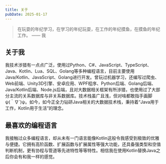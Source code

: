 ```yaml
---
title: 关于
pubDate: 2025-01-17
---
```


> 在玩耍的年纪学习，在学习的年纪玩耍，在工作的年纪摸鱼，在摸鱼的年纪工作。 —— 我

## 关于我

我技术涉猎有一点点广泛，使用过Python、C#、JavaScript、TypeScript、Java、Kotlin、Lua、SQL、Golang等多种编程语言，目前主要使用Java/Kotlin、JavaScript、Golang进行开发。曾玩过机器学习，还编写过爬虫、Web前端、Unity3D引擎、安卓应用、WPF程序、Python后端、Golang后端、Java/Kotlin后端、Node.js后端，且对大数据相关框架有所涉猎，也使用过了大部分主流的关系数据库与非关系数据库。技术栈虽广且浅，但对啥都敢指手画脚ψ(｀∇´)ψ。如今，如今正全力钻研Java相关的大数据技术栈，秉持着“Java用于工作，Kotlin用于生活”的理念。

## 最喜欢的编程语言

我接触过众多编程语言，却从未有一门语言能像Kotlin这般令我感受到极致的优雅与便捷。它拥有高阶函数、扩展函数与扩展属性等强大功能，还具备强类型和空值判断机制，更有协程与管道等先进特性等等特性。相信我在使用Kotlin替换Java之后你会有和我一样的感觉。
